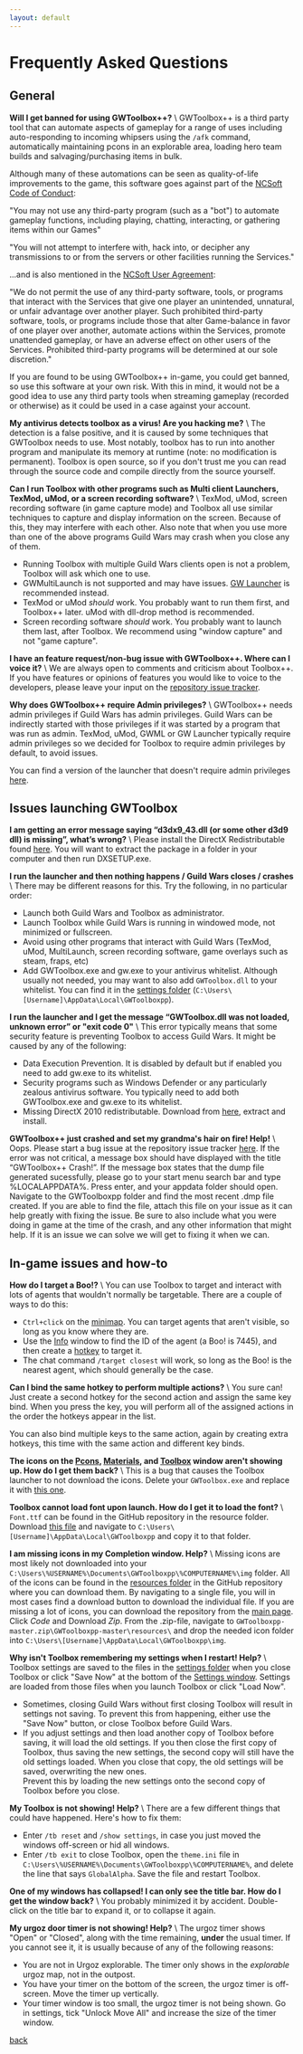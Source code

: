 ```yaml
---
layout: default
---
```


# Frequently Asked Questions

## General
**Will I get banned for using GWToolbox++?** \\
GWToolbox++ is a third party tool that can automate aspects of gameplay for a range of uses including auto-responding to incoming whipsers using the `/afk` command, automatically maintaining pcons in an explorable area, loading hero team builds and salvaging/purchasing items in bulk. 

Although many of these automations can be seen as quality-of-life improvements to the game, this software goes against part of the [NCSoft Code of Conduct](https://us.ncsoft.com/en-gb/legal/ncsoft/code-of-conduct): 

"You may not use any third-party program (such as a "bot") to automate gameplay functions, including playing, chatting, interacting, or gathering items within our Games"

"You will not attempt to interfere with, hack into, or decipher any transmissions to or from the servers or other facilities running the Services."

...and is also mentioned in the [NCSoft User Agreement](https://us.ncsoft.com/en-gb/legal/ncsoft/user-agreement):

"We do not permit the use of any third-party software, tools, or programs that interact with the Services that give one player an unintended, unnatural, or unfair advantage over another player. Such prohibited third-party software, tools, or programs include those that alter Game-balance in favor of one player over another, automate actions within the Services, promote unattended gameplay, or have an adverse effect on other users of the Services. Prohibited third-party programs will be determined at our sole discretion."

If you are found to be using GWToolbox++ in-game, you could get banned, so use this software at your own risk. With this in mind, it would not be a good idea to use any third party tools when streaming gameplay (recorded or otherwise) as it could be used in a case against your account.


**My antivirus detects toolbox as a virus! Are you hacking me?** \\
The detection is a false positive, and it is caused by some techniques that GWToolbox needs to use. Most notably, toolbox has to run into another program and manipulate its memory at runtime (note: no modification is permanent). Toolbox is open source, so if you don't trust me you can read through the source code and compile directly from the source yourself. 

**Can I run Toolbox with other programs such as Multi client Launchers, TexMod, uMod, or a screen recording software?** \\
TexMod, uMod, screen recording software (in game capture mode) and Toolbox all use similar techniques to capture and display information on the screen. Because of this, they may interfere with each other. Also note that when you use more than one of the above programs Guild Wars may crash when you close any of them.

* Running Toolbox with multiple Guild Wars clients open is not a problem, Toolbox will ask which one to use. 
* GWMultiLaunch is not supported and may have issues. [GW Launcher](https://github.com/GregLando113/gwlauncher/releases) is recommended instead.
* TexMod or uMod *should* work. You probably want to run them first, and Toolbox++ later. uMod with dll-drop method is recommended.
* Screen recording software *should* work. You probably want to launch them last, after Toolbox. We recommend using "window capture" and not "game capture".

**I have an feature request/non-bug issue with GWToolbox++. Where can I voice it?** \\
We are always open to comments and criticism about Toolbox++. If you have features or opinions of features you would like to voice to the developers, please leave your input on the <a href="{{ site.github.issues_url }}">repository issue tracker</a>.

**Why does GWToolbox++ require Admin privileges?** \\
GWToolbox++ needs admin privileges if Guild Wars has admin privileges. Guild Wars can be indirectly started with those privileges if it was started by a program that was run as admin. TexMod, uMod, GWML or GW Launcher typically require admin privileges so we decided for Toolbox to require admin privileges by default, to avoid issues.

You can find a version of the launcher that doesn't require admin privileges [here](https://github.com/HasKha/GWToolboxpp/releases/tag/2.14_Release).

## Issues launching GWToolbox
**I am getting an error message saying “d3dx9_43.dll (or some other d3d9 dll) is missing”, what’s wrong?** \\
Please install the DirectX Redistributable found [here](http://www.microsoft.com/en-us/download/details.aspx?id=8109). You will want to extract the package in a folder in your computer and then run DXSETUP.exe.

**I run the launcher and then nothing happens / Guild Wars closes / crashes** \\
There may be different reasons for this. Try the following, in no particular order:

* Launch both Guild Wars and Toolbox as administrator.
* Launch Toolbox while Guild Wars is running in windowed mode, not minimized or fullscreen.
* Avoid using other programs that interact with Guild Wars (TexMod, uMod, MultiLaunch, screen recording software, game overlays such as steam, fraps, etc)
* Add GWToolbox.exe and gw.exe to your antivirus whitelist. Although usually not needed, you may want to also add `GWToolbox.dll` to your whitelist. You can find it in the [settings folder](settings#storage) (`C:\Users\[Username]\AppData\Local\GWToolboxpp`). 

**I run the launcher and I get the message “GWToolbox.dll was not loaded, unknown error” or "exit code 0"** \\
This error typically means that some security feature is preventing Toolbox to access Guild Wars. It might be caused by any of the following:

* Data Execution Prevention. It is disabled by default but if enabled you need to add gw.exe to its whitelist. 
* Security programs such as Windows Defender or any particularly zealous antivirus software. You typically need to add both GWToolbox.exe and gw.exe to its whitelist.
* Missing DirectX 2010 redistributable. Download from [here](http://www.microsoft.com/en-us/download/details.aspx?id=8109), extract and install. 

**GWToolbox++ just crashed and set my grandma's hair on fire! Help!** \\
Oops. Please start a bug issue at the repository issue tracker <a href="{{ site.github.issues_url }}">here</a>. If the error was not critical, a message box should have displayed with the title “GWToolbox++ Crash!”. If the message box states that the dump file generated sucessfully, please go to your start menu search bar and type %LOCALAPPDATA%. Press enter, and your appdata folder should open. Navigate to the GWToolboxpp folder and find the most recent .dmp file created. If you are able to find the file, attach this file on your issue as it can help greatly with fixing the issue. Be sure to also include what you were doing in game at the time of the crash, and any other information that might help. If it is an issue we can solve we will get to fixing it when we can.

## In-game issues and how-to
**How do I target a Boo!?** \\
You can use Toolbox to target and interact with lots of agents that wouldn't normally be targetable. There are a couple of ways to do this:

* `Ctrl+click` on the [minimap](minimap). You can target agents that aren't visible, so long as you know where they are.
* Use the [Info](info) window to find the ID of the agent (a Boo! is 7445), and then create a [hotkey](hotkeys) to target it.
* The chat command `/target closest` will work, so long as the Boo! is the nearest agent, which should generally be the case.

**Can I bind the same hotkey to perform multiple actions?** \\
You sure can! Just create a second hotkey for the second action and assign the same key bind. When you press the key, you will perform all of the assigned actions in the order the hotkeys appear in the list.

You can also bind multiple keys to the same action, again by creating extra hotkeys, this time with the same action and different key binds.

**The icons on the [Pcons](pcons), [Materials](materials), and [Toolbox](windows#toolbox_window) window aren't showing up. How do I get them back?** \\
This is a bug that causes the Toolbox launcher to not download the icons. Delete your `GWToolbox.exe` and replace it with [this one](https://github.com/HasKha/GWToolboxpp/releases/download/2.0-launcher/GWToolbox.exe).

**Toolbox cannot load font upon launch. How do I get it to load the font?** \\
`Font.ttf` can be found in the GitHub repository in the resource folder. Download [this file](https://github.com/HasKha/GWToolboxpp/blob/master/resources/Font.ttf) and navigate to `C:\Users\[Username]\AppData\Local\GWToolboxpp` and copy it to that folder.

**I am missing icons in my Completion window. Help?** \\
Missing icons are most likely not downloaded into your `C:\Users\%USERNAME%\Documents\GWToolboxpp\%COMPUTERNAME%\img` folder. All of the icons can be found in the [resources folder](https://github.com/HasKha/GWToolboxpp/tree/master/resources) in the GitHub repository where you can download them. By navigating to a single file, you will in most cases find a download button to download the individual file. If you are missing a lot of icons, you can download the repository from the [main page](https://github.com/HasKha/GWToolboxpp). Click *Code* and Download *Zip*. From the .zip-file, navigate to `GWToolboxpp-master.zip\GWToolboxpp-master\resources\` and drop the needed icon folder into `C:\Users\[Username]\AppData\Local\GWToolboxpp\img`.

**Why isn't Toolbox remembering my settings when I restart! Help?** \\
Toolbox settings are saved to the files in the [settings folder](settings#storage) when you close Toolbox or click "Save Now" at the bottom of the [Settings window](settings). Settings are loaded from those files when you launch Toolbox or click "Load Now".
* Sometimes, closing Guild Wars without first closing Toolbox will result in settings not saving. To prevent this from happening, either use the "Save Now" button, or close Toolbox before Guild Wars.
* If you adjust settings and then load another copy of Toolbox before saving, it will load the old settings. If you then close the first copy of Toolbox, thus saving the new settings, the second copy will still have the old settings loaded. When you close that copy, the old settings will be saved, overwriting the new ones.  
 Prevent this by loading the new settings onto the second copy of Toolbox before you close.

**My Toolbox is not showing! Help?** \\
There are a few different things that could have happened. Here's how to fix them:
* Enter `/tb reset` and `/show settings`, in case you just moved the windows off-screen or hid all windows.
* Enter `/tb exit` to close Toolbox, open the `theme.ini` file in `C:\Users\%USERNAME%\Documents\GWToolboxpp\%COMPUTERNAME%`, and delete the line that says `GlobalAlpha`. Save the file and restart Toolbox.

**One of my windows has collapsed! I can only see the title bar. How do I get the window back?** \\
You probably minimized it by accident. Double-click on the title bar to expand it, or to collapse it again.

**My urgoz door timer is not showing! Help?** \\
The urgoz timer shows "Open" or "Closed", along with the time remaining, **under** the usual timer. If you cannot see it, it is usually because of any of the following reasons:

* You are not in Urgoz explorable. The timer only shows in the *explorable* urgoz map, not in the outpost. 
* You have your timer on the bottom of the screen, the urgoz timer is off-screen. Move the timer up vertically. 
* Your timer window is too small, the urgoz timer is not being shown. Go in settings, tick "Unlock Move All" and increase the size of the timer window. 

[back](./)
